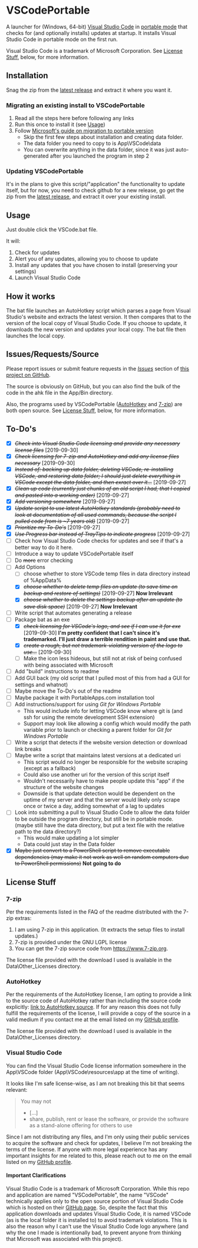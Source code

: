 # VSCodePortable

A launcher for (Windows, 64-bit) [Visual Studio Code](https://code.visualstudio.com/) in [portable mode](https://code.visualstudio.com/docs/editor/portable) that checks for (and optionally installs) updates at startup. It installs Visual Studio Code in portable mode on the first run.  

Visual Studio Code is a trademark of Microsoft Corporation. See [License Stuff](#license-stuff), below, for more information.

## Installation

Snag the zip from the [latest release](https://github.com/UrsineRaven/VSCodePortable/releases/latest) and extract it where you want it.

### Migrating an existing install to VSCodePortable

1. Read all the steps here before following any links
1. Run this once to install it (see [Usage](#usage))
1. Follow [Microsoft's guide on migration to portable version](https://code.visualstudio.com/docs/editor/portable#_migrate-to-portable-mode)
    - Skip the first few steps about installation and creating data folder.
    - The data folder you need to copy to is App\VSCode\data
    - You can overwrite anything in the data folder, since it was just auto-generated after you launched the program in step 2

### Updating VSCodePortable

It's in the plans to give this script/"application" the functionality to update itself, but for now, you need to check github for a new release, go get the zip from the [latest release](https://github.com/UrsineRaven/VSCodePortable/releases/latest), and extract it over your existing install.

## Usage

Just double click the VSCode.bat file.  

It will:

1. Check for updates
1. Alert you of any updates, allowing you to choose to update
1. Install any updates that you have chosen to install (preserving your settings)
1. Launch Visual Studio Code

## How it works

The bat file launches an AutoHotkey script which parses a page from Visual Studio's website and extracts the latest version. It then compares that to the version of the local copy of Visual Studio Code. If you choose to update, it downloads the new version and updates your local copy. The bat file then launches the local copy.

## Issues/Requests/Source

Please report issues or submit feature requests in the [*Issues*](https://github.com/UrsineRaven/VSCodePortable/issues) section of [this project on GitHub](https://github.com/UrsineRaven/VSCodePortable).

The source is obviously on GitHub, but you can also find the bulk of the code in the ahk file in the App/Bin directory.  

Also, the programs used by VSCodePortable ([AutoHotkey](https://www.autohotkey.com/) and [7-zip](https://www.7-zip.org/)) are both open source. See [License Stuff](#license-stuff), below, for more information.

## To-Do's

* [X] ~~*Check into Visual Studio Code licensing and provide any necessary license files*~~ [2019-09-30]
* [X] ~~*Check licensing for 7-zip and AutoHotkey and add any license files necessary*~~ [2019-09-30]
* [X] ~~*Instead of: backing up data folder, deleting VSCode, re-installing VSCode, and restoring data folder; I should just delete everything in VSCode except the data folder, and then exract over it...*~~ [2019-09-27]
* [X] ~~*Clean up code (currently just chunks of an old script I had, that I copied and pasted into a working order)*~~ [2019-09-27]
* [X] ~~*Add versioning somewhere*~~ [2019-09-27]
* [X] ~~*Update script to use latest AutoHotkey standards (probably need to look at documentation of all used commands, because the script I pulled code from is ~7 years old)*~~ [2019-09-27]
* [X] ~~*Prioritize my To-Do's*~~ [2019-09-27]
* [X] ~~*Use Progress bar instead of TrayTips to indicate progress*~~ [2019-09-27]
* [ ] Check how Visual Studio Code checks for updates and see if that's a better way to do it here.
* [ ] Introduce a way to update VSCodePortable itself
* [ ] Do ~~more~~ error checking
* [ ] Add Options
    - [ ] choose whether to store VSCode temp files in data directory instead of %AppData%
    - [X] ~~*choose whether to delete temp files on update (to save time on backup and restore of settings)*~~ [2019-09-27] **Now Irrelevant**
    - [X] ~~*choose whether to delete the settings backup after an update (to save disk space)*~~ [2019-09-27] **Now Irrelevant**
* [ ] Write script that automates generating a release
* [ ] Package bat as an exe
    - [X] ~~*check licensing for VSCode's logo, and see if I can use it for exe*~~ [2019-09-30] **I'm pretty confident that I can't since it's trademarked. I'll just draw a terrible rendition in paint and use that.**
    - [X] ~~*create a rough, but not trademark-violating version of the logo to use...*~~ [2019-09-30]
    - [ ] Make the icon less hideous, but still not at risk of being confused with being associated with Microsoft
* [ ] Add "build" instructions to readme
* [ ] Add GUI back (my old script that I pulled most of this from had a GUI for settings and whatnot)
* [ ] Maybe move the To-Do's out of the readme
* [ ] Maybe package it with PortableApps.com installation tool
* [ ] Add instructions/support for using *Git for Windows Portable*
    - This would include info for letting VSCode know where git is (and ssh for using the remote development SSH extension)
    - Support may look like allowing a config which would modify the path variable prior to launch or checking a parent folder for *Git for Windows Portable*
* [ ] Write a script that detects if the website version detection or download link breaks
* [ ] Maybe write a script that maintains latest versions at a dedicated uri
    - This script would no longer be responsible for the website scraping (except as a fallback)
    - Could also use another uri for the version of this script itself
    - Wouldn't necessarily have to make people update this "app" if the structure of the website changes
    - Downside is that update detection would be dependent on the uptime of my server and that the server would likely only scrape once or twice a day, adding somewhat of a lag to updates
* [ ] Look into submitting a pull to Visual Studio Code to allow the data folder to be outside the program directory, but still be in portable mode. (maybe still have the data directory, but put a text file with the relative path to the data directory?)
    - This would make updating a lot simpler
    - Data could just stay in the Data folder
* [X] ~~Maybe just convert to a PowerShell script to remove executable dependencies (may make it not work as well on random computers due to PowerShell permissions)~~ **Not going to do**

## License Stuff

### 7-zip

Per the requirements listed in the FAQ of the readme distributed with the 7-zip extras:

1. I am using 7-zip in this application. (It extracts the setup files to install updates.)
2. 7-zip is provided under the GNU LGPL license
3. You can get the 7-zip source code from <https://www.7-zip.org>.

The license file provided with the download I used is available in the Data\Other_Licenses directory.

### AutoHotkey

Per the requirements of the AutoHotkey license, I am opting to provide a link to the source code of AutoHotkey rather than including the source code explicitly: [link to AutoHotkey source](https://github.com/Lexikos/AutoHotkey_L). If for any reason this does not fully fulfill the requirements of the license, I will provide a copy of the source in a valid medium if you contact me at the email listed on my [GitHub profile](https://github.com/UrsineRaven).

The license file provided with the download I used is available in the Data\Other_Licenses directory.

### Visual Studio Code

You can find the Visual Studio Code license information somewhere in the App\VSCode folder (App\VSCode\resources\app at the time of writing).

It looks like I'm safe license-wise, as I am not breaking this bit that seems relevant:

> You may not  
>
> * [...]
> * share, publish, rent or lease the software, or provide the software as a stand-alone offering for others to use

Since I am not distributing any files, and I'm only using their public services to acquire the software and check for updates, I believe I'm not breaking the terms of the license. If anyone with more legal experience has any important insights for me related to this, please reach out to me on the email listed on my [GitHub profile](https://github.com/UrsineRaven).

#### Important Clarifications

Visual Studio Code is a trademark of Microsoft Corporation. While this repo and application are named "VSCodePortable", the name "VSCode" technically applies only to the open source portion of Visual Studio Code which is hosted on their [GitHub page](https://github.com/Microsoft/vscode). So, despite the fact that this application downloads and updates Visual Studio Code, it is named VSCode (as is the local folder it is installed to) to avoid trademark violations. This is also the reason why I can't use the Visual Studio Code logo anywhere (and why the one I made is intentionally bad, to prevent anyone from thinking that Microsoft was associated with this project).

